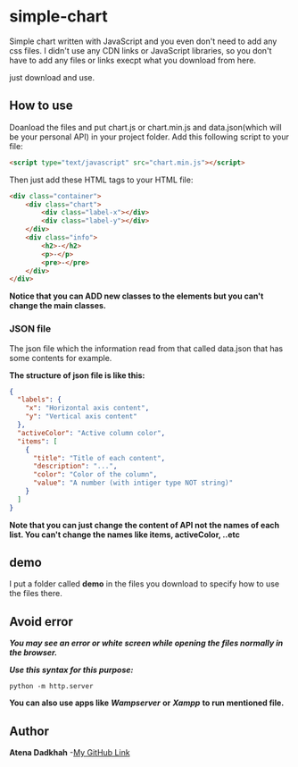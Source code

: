 # simple-chart
Simple chart written with JavaScript and you even don't need to add any css files. 
I didn't use any CDN links or JavaScript libraries, so you don't have to add any files or links execpt what you download from here.

just download and use.

## How to use
Doanload the files and put chart.js or chart.min.js and data.json(which will be your personal API) in your project folder.
Add this following script to your file:
```html
<script type="text/javascript" src="chart.min.js"></script>
```
Then just add these HTML tags to your HTML file:
```html
<div class="container">
    <div class="chart">
        <div class="label-x"></div>
        <div class="label-y"></div>
    </div>
    <div class="info">
        <h2>-</h2>
        <p>-</p>
        <pre>-</pre>
    </div>
</div>
```
**Notice that you can ADD new classes to the elements but you can't change the main classes.**
### JSON file
The json file which the information read from that called data.json that has some contents for example.

**The structure of json file is like this:**
```json
{
  "labels": {
    "x": "Horizontal axis content",
    "y": "Vertical axis content"
  },
  "activeColor": "Active column color",
  "items": [
    {
      "title": "Title of each content",
      "description": "...",
      "color": "Color of the column",
      "value": "A number (with intiger type NOT string)"
    }
  ]
}
```
**Note that you can just change the content of API not the names of each list. You can't change the names like items, activeColor, ..etc**
## demo
I put a folder called **demo** in the files you download to specify how to use the files there.
## Avoid error
***You may see an error or white screen while opening the files normally in the browser.***

***Use this syntax for this purpose:***
```
python -m http.server
```
**You can also use apps like** ***Wampserver*** **or** ***Xampp*** **to run mentioned file.**
## Author
**Atena Dadkhah**
-[My GitHub Link](https://github.com/Atenad86/)
